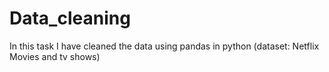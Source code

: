 # Data_cleaning
In this task I have cleaned the data using pandas in python (dataset: Netflix Movies and tv shows)
